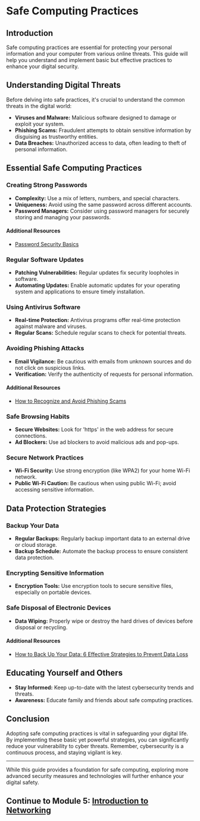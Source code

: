 # Safe Computing Practices

## Introduction
Safe computing practices are essential for protecting your personal information and your computer from various online threats. This guide will help you understand and implement basic but effective practices to enhance your digital security.

## Understanding Digital Threats
Before delving into safe practices, it's crucial to understand the common threats in the digital world:
- **Viruses and Malware:** Malicious software designed to damage or exploit your system.
- **Phishing Scams:** Fraudulent attempts to obtain sensitive information by disguising as trustworthy entities.
- **Data Breaches:** Unauthorized access to data, often leading to theft of personal information.

## Essential Safe Computing Practices
### Creating Strong Passwords
- **Complexity:** Use a mix of letters, numbers, and special characters.
- **Uniqueness:** Avoid using the same password across different accounts.
- **Password Managers:** Consider using password managers for securely storing and managing your passwords.

#### Additional Resources
- [Password Security Basics](https://www.lastpass.com/resources/learning/password-101)

### Regular Software Updates
- **Patching Vulnerabilities:** Regular updates fix security loopholes in software.
- **Automating Updates:** Enable automatic updates for your operating system and applications to ensure timely installation.

### Using Antivirus Software
- **Real-time Protection:** Antivirus programs offer real-time protection against malware and viruses.
- **Regular Scans:** Schedule regular scans to check for potential threats.

### Avoiding Phishing Attacks
- **Email Vigilance:** Be cautious with emails from unknown sources and do not click on suspicious links.
- **Verification:** Verify the authenticity of requests for personal information.

#### Additional Resources
- [How to Recognize and Avoid Phishing Scams](https://consumer.ftc.gov/articles/how-recognize-and-avoid-phishing-scams)

### Safe Browsing Habits
- **Secure Websites:** Look for 'https' in the web address for secure connections.
- **Ad Blockers:** Use ad blockers to avoid malicious ads and pop-ups.

### Secure Network Practices
- **Wi-Fi Security:** Use strong encryption (like WPA2) for your home Wi-Fi network.
- **Public Wi-Fi Caution:** Be cautious when using public Wi-Fi; avoid accessing sensitive information.

## Data Protection Strategies
### Backup Your Data
- **Regular Backups:** Regularly backup important data to an external drive or cloud storage.
- **Backup Schedule:** Automate the backup process to ensure consistent data protection.

### Encrypting Sensitive Information
- **Encryption Tools:** Use encryption tools to secure sensitive files, especially on portable devices.

### Safe Disposal of Electronic Devices
- **Data Wiping:** Properly wipe or destroy the hard drives of devices before disposal or recycling.

#### Additional Resources
- [How to Back Up Your Data: 6 Effective Strategies to Prevent Data Loss](https://www.upguard.com/blog/how-to-back-up-your-data)

## Educating Yourself and Others
- **Stay Informed:** Keep up-to-date with the latest cybersecurity trends and threats.
- **Awareness:** Educate family and friends about safe computing practices.

## Conclusion
Adopting safe computing practices is vital in safeguarding your digital life. By implementing these basic yet powerful strategies, you can significantly reduce your vulnerability to cyber threats. Remember, cybersecurity is a continuous process, and staying vigilant is key.

---

While this guide provides a foundation for safe computing, exploring more advanced security measures and technologies will further enhance your digital safety.

## Continue to Module 5: [Introduction to Networking](/learning-paths/absolute-beginner/intro-to-networking.html)
